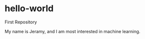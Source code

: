 # hello-world
First Repository


My name is Jeramy, and I am most interested in machine learning.  
